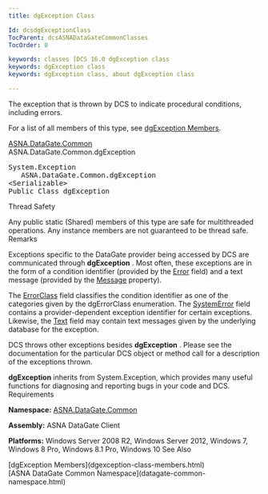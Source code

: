 ```yaml
---
title: dgException Class

Id: dcsdgExceptionClass
TocParent: dcsASNADataGateCommonClasses
TocOrder: 0

keywords: classes [DCS 16.0 dgException class
keywords: dgException class
keywords: dgException class, about dgException class

---
```


The exception that is thrown by DCS to indicate procedural conditions, including errors.

For a list of all members of this type, see [ dgException Members](dgexception-class-members.html).

[ASNA.DataGate.Common](datagate-common-namespace.html) <br /> ASNA.DataGate.Common.dgException
<pre class="prettyprint">System.Exception
   ASNA.DataGate.Common.dgException
&lt;Serializable&gt;
Public Class <span>dgException</span></pre>

Thread Safety

Any public static (Shared) members of this type are safe for multithreaded operations. Any instance members are not guaranteed to be thread safe.
Remarks

Exceptions specific to the DataGate provider being accessed by DCS are communicated through <span> **dgException** </span>. Most often, these exceptions are in the form of a condition identifier (provided by the [ Error](dgexception-class-error-field.html) field) and a text message (provided by the [ Message](dgexception-class-message-property.html) property).

The [ErrorClass](dgexception-class-error-class-field.html) field classifies the condition identifier as one of the categories given by the <span>dgErrorClass</span> enumeration. The [SystemError](dgexception-class-system-error-field.html) field contains a provider-dependent exception identifier for certain exceptions. Likewise, the [Text](disconnectingfroma-database.html) field may contain text messages given by the underlying database for the exception.

DCS throws other exceptions besides <span> **dgException** </span>. Please see the documentation for the particular DCS object or method call for a description of the exceptions thrown.

**dgException** inherits from <span>System.Exception</span>, which provides many useful functions for diagnosing and reporting bugs in your code and DCS.
Requirements

**Namespace:** [ASNA.DataGate.Common](datagate-common-namespace.html) 

**Assembly:** ASNA DataGate Client

**Platforms:** Windows Server 2008 R2, Windows Server 2012, Windows 7, Windows 8 Pro, Windows 8.1 Pro, Windows 10
See Also

<dl />
      [dgException Members](dgexception-class-members.html)
      <br />
      [ASNA DataGate Common Namespace](datagate-common-namespace.html)
      <br />

